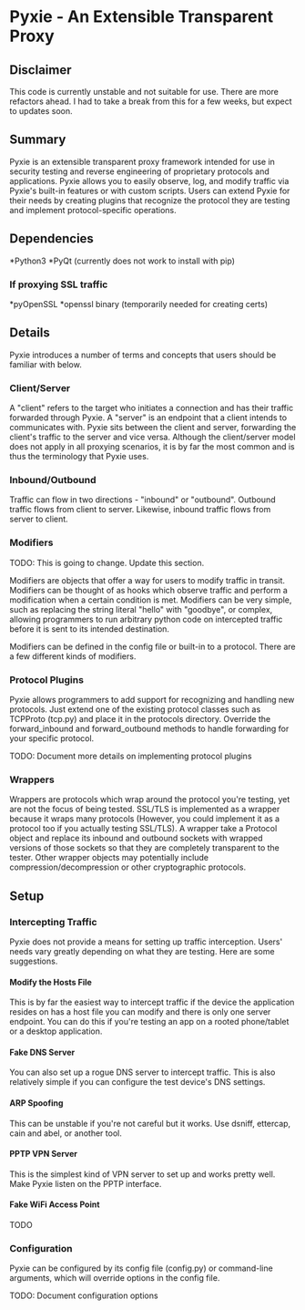 # Pyxie - An Extensible Transparent Proxy

## Disclaimer

This code is currently unstable and not suitable for use. There are more
refactors ahead. I had to take a break from this for a few weeks, but expect to
updates soon. 

## Summary

Pyxie is an extensible transparent proxy framework intended for use in security
testing and reverse engineering of proprietary protocols and applications.
Pyxie allows you to easily observe, log, and modify traffic via Pyxie's
built-in features or with custom scripts. Users can extend Pyxie for their
needs by creating plugins that recognize the protocol they are testing and
implement protocol-specific operations. 

## Dependencies

*Python3
*PyQt (currently does not work to install with pip)

### If proxying SSL traffic
*pyOpenSSL
*openssl binary (temporarily needed for creating certs)

## Details

Pyxie introduces a number of terms and concepts that users should be familiar
with below.

### Client/Server

A "client" refers to the target who initiates a connection and has their
traffic forwarded through Pyxie. A "server" is an endpoint that a client
intends to communicates with. Pyxie sits between the client and server,
forwarding the client's traffic to the server and vice versa. Although the
client/server model does not apply in all proxying scenarios, it is by far the
most common and is thus the terminology that Pyxie uses.

### Inbound/Outbound

Traffic can flow in two directions - "inbound" or "outbound". Outbound traffic
flows from client to server. Likewise, inbound traffic flows from server to
client.

### Modifiers

TODO: This is going to change. Update this section.

Modifiers are objects that offer a way for users to modify traffic in
transit. Modifiers can be thought of as hooks which observe traffic and
perform a modification when a certain condition is met. Modifiers can be
very simple, such as replacing the string literal "hello" with "goodbye", or
complex, allowing programmers to run arbitrary python code on intercepted
traffic before it is sent to its intended destination. 

Modifiers can be defined in the config file or built-in to a protocol. There
are a few different kinds of modifiers.

### Protocol Plugins

Pyxie allows programmers to add support for recognizing and handling new
protocols. Just extend one of the existing protocol classes such as TCPProto
(tcp.py) and place it in the protocols directory. Override the forward\_inbound
and forward\_outbound methods to handle forwarding for your specific protocol.

TODO: Document more details on implementing protocol plugins

### Wrappers

Wrappers are protocols which wrap around the protocol you're testing, yet
are not the focus of being tested. SSL/TLS is implemented as a wrapper
because it wraps many protocols (However, you could implement it as a
protocol too if you actually testing SSL/TLS). A wrapper take a Protocol
object and replace its inbound and outbound sockets with wrapped versions of
those sockets so that they are completely transparent to the tester. Other
wrapper objects may potentially include compression/decompression or other
cryptographic protocols.

## Setup

### Intercepting Traffic

Pyxie does not provide a means for setting up traffic interception. Users'
needs vary greatly depending on what they are testing. Here are some
suggestions.

#### Modify the Hosts File

This is by far the easiest way to intercept traffic if the device the
application resides on has a host file you can modify and there is only one
server endpoint. You can do this if you're testing an app on a rooted
phone/tablet or a desktop application.

#### Fake DNS Server

You can also set up a rogue DNS server to intercept traffic. This is also
relatively simple if you can configure the test device's DNS settings.

#### ARP Spoofing

This can be unstable if you're not careful but it works. Use dsniff,
ettercap, cain and abel, or another tool.

#### PPTP VPN Server

This is the simplest kind of VPN server to set up and works pretty well.
Make Pyxie listen on the PPTP interface.

#### Fake WiFi Access Point

TODO

### Configuration

Pyxie can be configured by its config file (config.py) or command-line
arguments, which will override options in the config file.

TODO: Document configuration options
